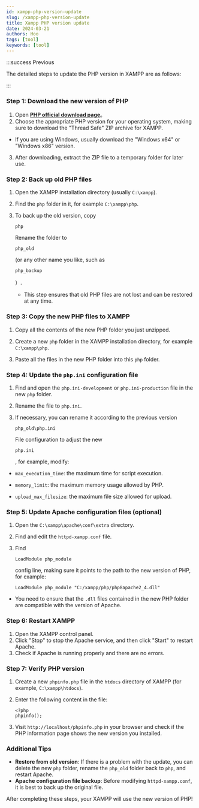 ```yaml
---
id: xampp-php-version-update
slug: /xampp-php-version-update
title: Xampp PHP version update
date: 2024-03-21
authors: Hoo
tags: [tool]
keywords: [tool]
---
```


:::success Previous

The detailed steps to update the PHP version in XAMPP are as follows:

::: 

### Step 1: Download the new version of PHP

1. Open  [**PHP official download page**](https://www.php.net/downloads.php)。
2. Choose the appropriate PHP version for your operating system, making sure to download the "Thread Safe" ZIP archive for XAMPP.
- If you are using Windows, usually download the "Windows x64" or "Windows x86" version.
3. After downloading, extract the ZIP file to a temporary folder for later use.

### Step 2: Back up old PHP files

1. Open the XAMPP installation directory (usually `C:\xampp`).

2. Find the `php` folder in it, for example `C:\xampp\php`.

3. To back up the old version, copy

   ```
   php
   ```

    Rename the folder to 

   ```
   php_old
   ```

   (or any other name you like, such as

   ```
   php_backup
   ```

   ）.

   - This step ensures that old PHP files are not lost and can be restored at any time.

### Step 3: Copy the new PHP files to XAMPP

1. Copy all the contents of the new PHP folder you just unzipped.

2. Create a new `php` folder in the XAMPP installation directory, for example `C:\xampp\php`.

3. Paste all the files in the new PHP folder into this `php` folder.

### Step 4: Update the `php.ini` configuration file

1. Find and open the `php.ini-development` or `php.ini-production` file in the new `php` folder.

2. Rename the file to `php.ini`.

3. If necessary, you can rename it according to the previous version

   ```
   php_old\php.ini
   ```

    File configuration to adjust the new 

   ```
   php.ini
   ```

   , for example, modify:

- `max_execution_time`: the maximum time for script execution.

- `memory_limit`: the maximum memory usage allowed by PHP.

- `upload_max_filesize`: the maximum file size allowed for upload.

### Step 5: Update Apache configuration files (optional)

1. Open the `C:\xampp\apache\conf\extra` directory.

2. Find and edit the `httpd-xampp.conf` file.

3. Find

   ```
   LoadModule php_module
   ```

    config line, making sure it points to the path to the new version of PHP, for example:

   ```
   LoadModule php_module "C:/xampp/php/php8apache2_4.dll"
   ```

  - You need to ensure that the `.dll` files contained in the new PHP folder are compatible with the version of Apache.

### Step 6: Restart XAMPP

1. Open the XAMPP control panel.
2. Click "Stop" to stop the Apache service, and then click "Start" to restart Apache.
3. Check if Apache is running properly and there are no errors.

### Step 7: Verify PHP version

1. Create a new `phpinfo.php` file in the `htdocs` directory of XAMPP (for example, `C:\xampp\htdocs`).

2. Enter the following content in the file:

   ```
   <?php
   phpinfo();
   ```

3. Visit `http://localhost/phpinfo.php` in your browser and check if the PHP information page shows the new version you installed.

### Additional Tips

- **Restore from old version**: If there is a problem with the update, you can delete the new `php` folder, rename the `php_old` folder back to `php`, and restart Apache.
- **Apache configuration file backup**: Before modifying `httpd-xampp.conf`, it is best to back up the original file.

After completing these steps, your XAMPP will use the new version of PHP!
